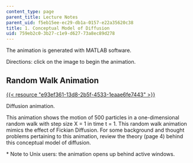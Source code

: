 ```yaml
---
content_type: page
parent_title: Lecture Notes
parent_uid: f5eb15ee-ec29-db1a-0157-e22a35620c38
title: 1. Conceptual Model of Diffusion
uid: 759eb2c0-3b27-c1e9-d627-73a8ec89d278
---
```


The animation is generated with MATLAB software.

Directions: click on the image to begin the animation.

Random Walk Animation
---------------------

[{{< resource "e93ef361-13d8-2b5f-4533-1eaae6fe7443" >}}](/ans7870/1/1.061/f04/animation/walk2.avi)

Diffusion animation.

This animation shows the motion of 500 particles in a one-dimensional random walk with step size X = 1 in time t = 1. This random walk animation mimics the effect of Fickian Diffusion. For some background and thought problems pertaining to this animation, review the theory (page 4) behind this conceptual model of diffusion.

\* Note to Unix users: the animation opens up behind active windows.
